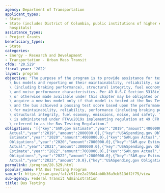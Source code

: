 ```yaml
---
agency: Department of Transportation
applicant_types:
- State
- State (includes District of Columbia, public institutions of higher education and
  hospitals)
assistance_types:
- Project Grants
beneficiary_types:
- State
categories:
- Energy - Research and Development
- Transportation - Urban Mass Transit
cfda: '20.529'
fiscal_year: '2022'
layout: program
objective: "The purpose of the program is to provide assistance for testing new transit\
  \ bus models and reporting on their maintainability, reliability, safety, performance\
  \ (including braking performance), structural integrity, fuel economy, emissions,\
  \ and noise performance characteristics. Per 49 U.S.C Section 5318(e), amounts appropriated\
  \ or otherwise made available under this chapter may be obligated or expended to\
  \ acquire a new bus model only if that model is tested at the Bus Testing Facility\
  \ and the bus achieved a passing test score based upon the performance standards\
  \ for maintainability, reliability, performance (including braking performance),\
  \ structural integrity, fuel economy, emissions, noise, and safety. The program\
  \ is administered under FTA\u2019s implementing regulation at 49 CFR Part 665, commonly\
  \ referred to as the Bus Testing Regulation."
obligations: '[{"key":"SAM.gov Estimate","year":"2019","amount":4000000.0},{"key":"SAM.gov
  Actual","year":"2019","amount":2000000.0},{"key":"USASpending.gov Obligations","year":"2019","amount":2000000.0},{"key":"SAM.gov
  Estimate","year":"2020","amount":4000000.0},{"key":"SAM.gov Actual","year":"2020","amount":7000000.0},{"key":"USASpending.gov
  Obligations","year":"2020","amount":7000000.0},{"key":"SAM.gov Estimate","year":"2021","amount":7000000.0},{"key":"SAM.gov
  Actual","year":"2021","amount":3000000.0},{"key":"USASpending.gov Obligations","year":"2021","amount":3000000.0},{"key":"SAM.gov
  Estimate","year":"2022","amount":7000000.0},{"key":"SAM.gov Actual","year":"2022","amount":2000000.0},{"key":"USASpending.gov
  Obligations","year":"2022","amount":2000000.0},{"key":"SAM.gov Estimate","year":"2023","amount":8232000.0},{"key":"SAM.gov
  Actual","year":"2023","amount":0.0},{"key":"USASpending.gov Obligations","year":"2023","amount":5000000.0}]'
permalink: /program/20.529.html
popular_name: FTA Bus Testing Program
sam_url: https://sam.gov/fal/c911ee2a235d4ab0b36a9cb513df2f75/view
sub-agency: Federal Transit Administration
title: Bus Testing
---
```

